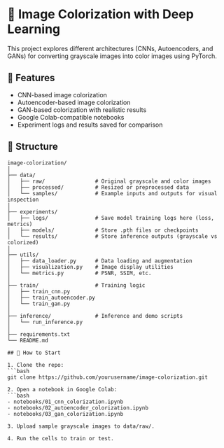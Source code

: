 # 🎨 Image Colorization with Deep Learning
This project explores different architectures (CNNs, Autoencoders, and GANs) for converting grayscale images into color images using PyTorch.

## 🧪 Features
- CNN-based image colorization
- Autoencoder-based image colorization
- GAN-based colorization with realistic results
- Google Colab-compatible notebooks
- Experiment logs and results saved for comparison

## 📁 Structure
```text
image-colorization/
│
├── data/
│   ├── raw/                # Original grayscale and color images
│   ├── processed/          # Resized or preprocessed data
│   └── samples/            # Example inputs and outputs for visual inspection
│
├── experiments/
│   ├── logs/               # Save model training logs here (loss, metrics)
│   ├── models/             # Store .pth files or checkpoints
│   └── results/            # Store inference outputs (grayscale vs colorized)
│
├── utils/
│   ├── data_loader.py      # Data loading and augmentation
│   ├── visualization.py    # Image display utilities
│   └── metrics.py          # PSNR, SSIM, etc.
│
├── train/                  # Training logic
│   ├── train_cnn.py
│   ├── train_autoencoder.py
│   └── train_gan.py
│
├── inference/              # Inference and demo scripts
│   └── run_inference.py
│
├── requirements.txt
└── README.md

## 🚀 How to Start

1. Clone the repo:
```bash
git clone https://github.com/yourusername/image-colorization.git

2. Open a notebook in Google Colab:
```bash
- notebooks/01_cnn_colorization.ipynb
- notebooks/02_autoencoder_colorization.ipynb
- notebooks/03_gan_colorization.ipynb

3. Upload sample grayscale images to data/raw/.

4. Run the cells to train or test.
